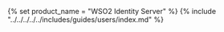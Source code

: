 {% set product_name = "WSO2 Identity Server" %}
{% include "../../../../../includes/guides/users/index.md" %}